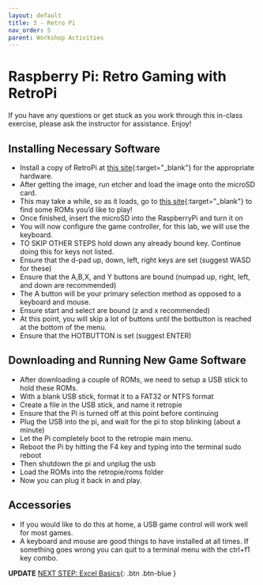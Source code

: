 ```yaml
---
layout: default
title: 3 - Retro Pi
nav_order: 5
parent: Workshop Activities
---
```

# Raspberry Pi: Retro Gaming with RetroPi
If you have any questions or get stuck as you work through this in-class exercise, please ask the instructor for assistance. Enjoy!

## Installing Necessary Software
- Install a copy of RetroPi at [this site](https://retropie.org.uk/download/){:target="_blank"} for the appropriate hardware.
- After getting the image, run etcher and load the image onto the microSD card.
- This may take a while, so as it loads, go to [this site](https://www.downloadroms.io/){:target="_blank"}  to find some ROMs you’d like to play! 
- Once finished, insert the microSD into the RaspberryPi and turn it on
- You will now configure the game controller, for this lab, we will use the keyboard.
- TO SKIP OTHER STEPS hold down any already bound key. Continue doing this for keys not listed.
- Ensure that the d-pad up, down, left, right keys are set (suggest WASD for these)
- Ensure that the A,B,X, and Y buttons are bound (numpad up, right, left, and down are recommended)
- The A button will be your primary selection method as opposed to a keyboard and mouse.
- Ensure start and select are bound (z and x recommended)
- At this point, you will skip a lot of buttons until the botbutton is reached at the bottom of the menu.
- Ensure that the HOTBUTTON is set (suggest ENTER)


## Downloading and Running New Game Software
- After downloading a couple of ROMs, we need to setup a USB stick to hold these ROMs.
- With a blank USB stick, format it to a FAT32 or NTFS format
- Create a file in the USB stick, and name it retropie
- Ensure that the Pi is turned off at this point before continuing
- Plug the USB into the pi, and wait for the pi to stop blinking (about a minute)
- Let the Pi completely boot to the retropie main menu. 
- Reboot the Pi by hitting the F4 key and typing into the terminal sudo reboot
- Then shutdown the pi and unplug the usb
- Load the ROMs into the retropie/roms folder
- Now you can plug it back in and play.

## Accessories
-  If you would like to do this at home, a USB game control will work well for most games.
-  A keyboard and mouse are good things to have installed at all times. If something goes wrong you can quit to a terminal menu with the ctrl+f1 key combo.


**UPDATE**
[NEXT STEP: Excel Basics](basics-data-cleaning.html){: .btn .btn-blue }
